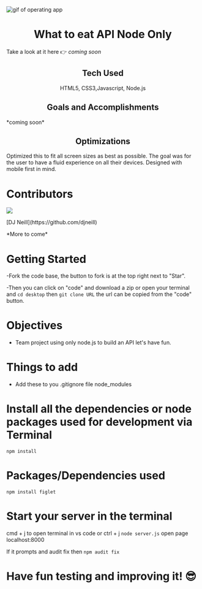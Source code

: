 <img align="center" src="public/img/fitTodo.gif" alt="gif of operating app"/>

<h1 align="center">What to eat API Node Only</h1>

Take a look at it here 👉 *coming soon*

<h2 align="center">Tech Used</h2> 
<p align="center"> HTML5, CSS3,Javascript, Node.js</p>

<h2 align="center">Goals and Accomplishments</h2>
*coming soon*

<h2 align="center">Optimizations</h2>

Optimized this to fit all screen sizes as best as possible. The goal was for the user to have a fluid experience on all their devices. Designed with mobile first in mind.

# Contributors

<p><img src="https://contributors-img.web.app/image?repo=djneill/What-to-eat-API-Node-Only"/></p>

<p>[DJ Neill](https://github.com/djneill)</p>
*More to come*

# Getting Started

-Fork the code base, the button to fork is at the top right next to "Star".

-Then you can click on "code" and download a zip or open your terminal and `cd desktop` then `git clone URL` the url can be copied from the "code" button.

# Objectives

- Team project using only node.js to build an API let's have fun.

# Things to add

- Add these to you .gitignore file
  node_modules

# Install all the dependencies or node packages used for development via Terminal

`npm install`

# Packages/Dependencies used

`npm install figlet`

# Start your server in the terminal
cmd + j to open terminal in vs code or ctrl + j
`node server.js`
open page localhost:8000

If it prompts and audit fix then `npm audit fix`

# Have fun testing and improving it! 😎
